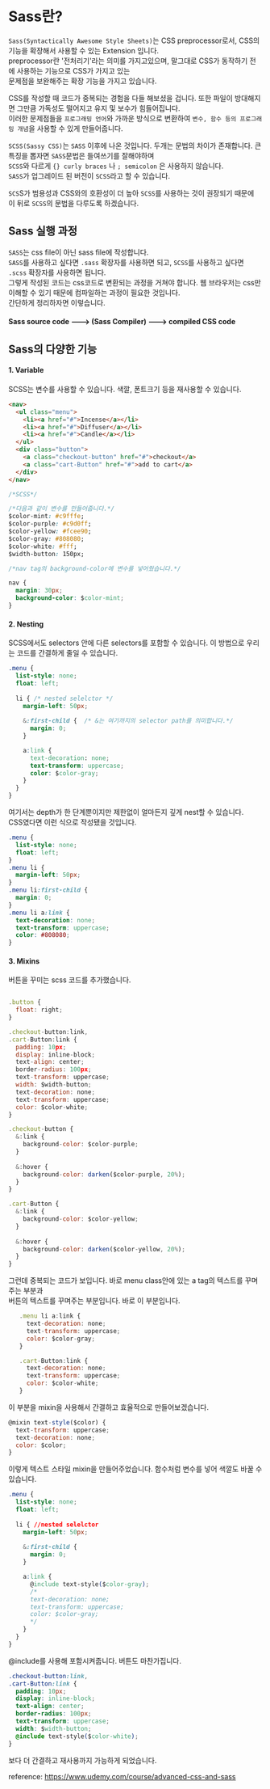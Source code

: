 # Sass란?

`Sass(Syntactically Awesome Style Sheets)`는 CSS preprocessor로서, CSS의 기능을 확장해서 사용할 수 있는 Extension 입니다.   
preprocessor란 '전처리기'라는 의미를 가지고있으며, 말그대로 CSS가 동작하기 전에 사용하는 기능으로 CSS가 가지고 있는    
문제점을 보완해주는 확장 기능을 가지고 있습니다.   

CSS를 작성할 때 코드가 중복되는 경험을 다들 해보셨을 겁니다. 또한 파일이 방대해지면 그만큼 가독성도 떨어지고 유지 및 보수가 힘들어집니다.   
이러한 문제점들을 `프로그래밍 언어`와 가까운 방식으로 변환하여 `변수, 함수 등의 프로그래밍 개념`을 사용할 수 있게 만들어줍니다.

`SCSS(Sassy CSS)`는 `SASS` 이후에 나온 것입니다. 두개는 문법의 차이가 존재합니다. 큰 특징을 뽑자면 `SASS`문법은 들여쓰기를 잘해야하며   
`SCSS`와 다르게 `{} curly braces` 나 `; semicolon` 은 사용하지 않습니다.   
`SASS`가 업그레이드 된 버전이 `SCSS`라고 할 수 있습니다.

`SCS`S가 범용성과 CSS와의 호환성이 더 높아 `SCSS`를 사용하는 것이 권장되기 때문에 이 뒤로 `SCSS`의 문법을 다루도록 하겠습니다. 

## Sass 실행 과정

`SASS`는 css file이 아닌 sass file에 작성합니다.   
`SASS`를 사용하고 싶다면 `.sass` 확장자를 사용하면 되고, `SCSS`를 사용하고 싶다면 `.scss` 확장자를 사용하면 됩니다.   
그렇게 작성된 코드는 css코드로 변환되는 과정을 거쳐야 합니다. 웹 브라우저는 css만 이해할 수 있기 때문에 컴파일하는 과정이 필요한 것입니다.   
간단하게 정리하자면 이렇습니다.

#### Sass source code ---> (Sass Compiler) ---> compiled CSS code


## Sass의 다양한 기능

#### 1. Variable

SCSS는 변수를 사용할 수 있습니다. 색깔, 폰트크기 등을 재사용할 수 있습니다.

```html
<nav>
  <ul class="menu">
    <li><a href="#">Incense</a></li>
    <li><a href="#">Diffuser</a></li>
    <li><a href="#">Candle</a></li>
  </ul>
  <div class="button">
    <a class="checkout-button" href="#">checkout</a>
    <a class="cart-Button" href="#">add to cart</a>
  </div>
</nav>
```

```css
/*SCSS*/

/*다음과 같이 변수를 만들어줍니다.*/
$color-mint: #c9fffe;
$color-purple: #c9d0ff;
$color-yellow: #fcee90;
$color-gray: #808080;
$color-white: #fff;
$width-button: 150px;

/*nav tag의 background-color에 변수를 넣어줬습니다.*/

nav {
  margin: 30px;
  background-color: $color-mint;
}

```

#### 2. Nesting   

SCSS에서도 selectors 안에 다른 selectors를 포함할 수 있습니다. 이 방법으로 우리는 코드를 간결하게 줄일 수 있습니다.   

```css
.menu {
  list-style: none;
  float: left;
  
  li { /* nested selelctor */
    margin-left: 50px;
    
    &:first-child {  /* &는 여기까지의 selector path를 의미합니다.*/
      margin: 0;
    }

    a:link {
      text-decoration: none;
      text-transform: uppercase;
      color: $color-gray;
    }
  }
}
```
여기서는 depth가 한 단계뿐이지만 제한없이 얼마든지 깊게 nest할 수 있습니다.    
CSS였다면 이런 식으로 작성됐을 것입니다.   

```css
.menu {
  list-style: none;
  float: left;
}
.menu li {
  margin-left: 50px;
}
.menu li:first-child {
  margin: 0;
}
.menu li a:link {
  text-decoration: none;
  text-transform: uppercase;
  color: #808080;
}
```

#### 3. Mixins

버튼을 꾸미는 scss 코드를 추가했습니다. 

```javascript

.button {
  float: right;
}

.checkout-button:link,
.cart-Button:link {
  padding: 10px;
  display: inline-block;
  text-align: center;
  border-radius: 100px;
  text-transform: uppercase;
  width: $width-button;
  text-decoration: none;
  text-transform: uppercase;
  color: $color-white;
}

.checkout-button {
  &:link {
    background-color: $color-purple;
  }
  
  &:hover {
    background-color: darken($color-purple, 20%);
  }
}

.cart-Button {
  &:link {
    background-color: $color-yellow;
  }
  
  &:hover {
    background-color: darken($color-yellow, 20%);
  }
}
```
그런데 중복되는 코드가 보입니다. 바로 menu class안에 있는 a tag의 텍스트를 꾸며주는 부분과   
버튼의 텍스트를 꾸며주는 부분입니다. 바로 이 부분입니다.   

```javascript
   .menu li a:link {
     text-decoration: none;
     text-transform: uppercase;
     color: $color-gray;
   }

   .cart-Button:link {
     text-decoration: none;
     text-transform: uppercase;
     color: $color-white;
   }
```
이 부분을 mixin을 사용해서 간결하고 효율적으로 만들어보겠습니다.    

```javascript
@mixin text-style($color) {
  text-transform: uppercase;
  text-decoration: none;
  color: $color;
}
```
이렇게 텍스트 스타일 mixin을 만들어주었습니다. 함수처럼 변수를 넣어 색깔도 바꿀 수 있습니다.   

```css
.menu {
  list-style: none;
  float: left;
  
  li { //nested selelctor
    margin-left: 50px;
    
    &:first-child {
      margin: 0;
    }

    a:link {
      @include text-style($color-gray);
      /* 
      text-decoration: none;
      text-transform: uppercase;
      color: $color-gray;
      */
    }
  }
}
```
@include를 사용해 포함시켜줍니다. 버튼도 마찬가집니다.   

```css
.checkout-button:link,
.cart-Button:link {
  padding: 10px;
  display: inline-block;
  text-align: center;
  border-radius: 100px;
  text-transform: uppercase;
  width: $width-button;
  @include text-style($color-white);
}
```

보다 더 간결하고 재사용까지 가능하게 되었습니다.   

reference: https://www.udemy.com/course/advanced-css-and-sass
